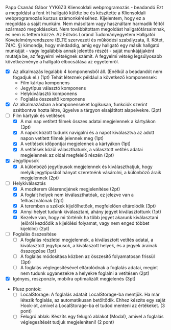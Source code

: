 Papp Csanád Gábor
YYK6Z3
Kliensoldali webprogramozás - beadandó
Ezt a megoldást a fent írt hallgató küldte be és készítette a Kliensoldali webprogramozás kurzus számonkéréséhez.
Kijelentem, hogy ez a megoldás a saját munkám. Nem másoltam vagy használtam harmadik féltől
származó megoldásokat. Nem továbbítottam megoldást hallgatótársaimnak, és nem is tettem közzé.
Az Eötvös Loránd Tudományegyetem Hallgatói Követelményrendszere
(ELTE szervezeti és működési szabályzata, II. Kötet, 74/C. §) kimondja, hogy mindaddig,
amíg egy hallgató egy másik hallgató munkáját - vagy legalábbis annak jelentős részét -
saját munkájájaként mutatja be, az fegyelmi vétségnek számít.
A fegyelmi vétség legsúlyosabb következménye a hallgató elbocsátása az egyetemről.

-[x] Az alkalmazás legalább 4 komponensből áll. (Enélkül a beadandót nem fogadjuk el.) (1pt)
Tehát léteznek például a következő komponensek:  
  - Film kártya komponens
  - Jegytípus választó komponens
  - Helykiválasztó komponens
  - Foglalás összesítő komponens
-[x] Az alkalmazásban a komponenseket logikusan, funkciók szerint szétbontva hozta létre, ügyelve a tárgyon elsajátított alapelvekre. (2pt)
-[ ] Film kártyák és vetítések
  -[x] A mai nap vetített filmek összes adatai megjelennek a kártyákon (3pt)
  -[x] A napok között tudunk navigálni és a napot kiválasztva az adott napon vetített filmek jelennek meg (1pt)
  -[x] A vetítések időpontjai megjelennek a kártyákon (1pt)
  -[x] A vetítések közül választhatunk, a választott vetítés adatai megjelennek az oldal megfelelő részén (2pt)
-[x] Jegytípusok
  -[x] A különböző jegytípusok megjelennek és kiválaszthatjuk, hogy melyik jegytípusból hányat szeretnénk vásárolni, a különböző áraik megjelennek (2pt)
-[ ] Helykiválasztás
  -[x] A moziterem ülésrendjének megjelenítése (2pt)
  -[x] A foglalt helyek nem kiválaszthatóak, ez jelezve van a felhasználónak (2pt)
  -[x] A teremben a székek kijelölhetőek, megfelelően eltárolódik (3pt)
  -[x] Annyi helyet tudunk kiválasztani, ahány jegyet kiválasztottunk (1pt)
  -[x] Kezelve van, hogy mi történik ha több jegyet akarunk kiválasztani (előről kezdődik a kijelölési folyamat, vagy nem enged többet kijelölni) (2pt)
-[ ] Foglalás összesítése
  -[ ] A foglalás részletei megjelennek, a kiválasztott vetítés adatai, a kiválasztott jegytípusok, a kiválaszott helyek, és a jegyek árainak összegzése (1pt)
  -[ ] A foglalás módosítása közben az összesítő folyamatosan frissül (3pt)
  -[ ] A foglalás véglegesítésével eltárolódnak a foglalás adatai, megint nem tudunk ugyanezekre a helyekre foglalni a vetítésen (2pt)
-[x] Igényes, reszponzív, mobilra optimalizált megjelenés (3pt)

- Plusz pontok:
  -[ ] LocalStorage: A foglalás adatait LocalStorage-ba mentjük. Ha már létezik foglalás, az automatikusan betöltődik. Ehhez készíts egy saját Hook-ot, amivel a LocalStorage-ba el tudod menteni az értékeket. (3 pont)
  -[ ] Felugró ablak: Készíts egy felugró ablakot (Modal), amivel a foglalás véglegesítését tudjuk megjeleníteni! (2 pont)